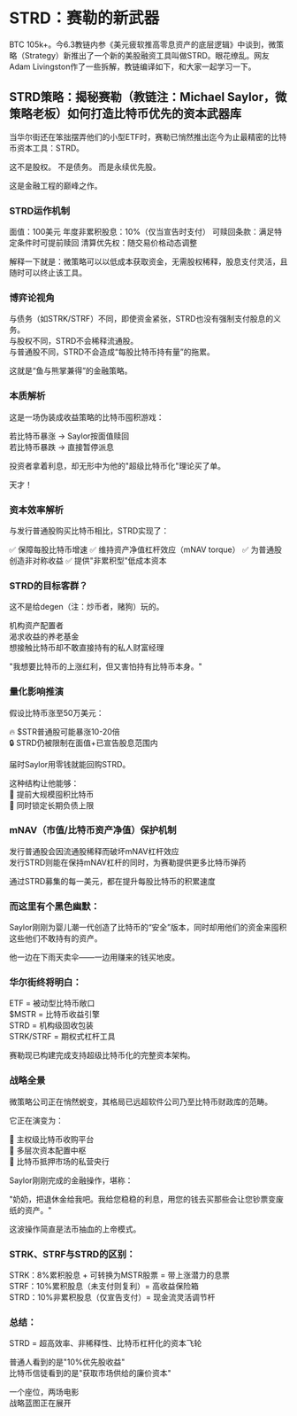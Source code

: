 # STRD：赛勒的新武器

BTC 105k+。今6.3教链内参《美元疲软推高零息资产的底层逻辑》中谈到，微策略（Strategy）新推出了一个新的美股融资工具叫做STRD。眼花缭乱。网友Adam Livingston作了一些拆解，教链编译如下，和大家一起学习一下。

## STRD策略：揭秘赛勒（教链注：Michael Saylor，微策略老板）如何打造比特币优先的资本武器库

当华尔街还在笨拙摆弄他们的小型ETF时，赛勒已悄然推出迄今为止最精密的比特币资本工具：STRD。

这不是股权。
不是债务。
而是永续优先股。

这是金融工程的巅峰之作。

### STRD运作机制

面值：100美元
年度非累积股息：10%（仅当宣告时支付）
可赎回条款：满足特定条件时可提前赎回
清算优先权：随交易价格动态调整

解释一下就是：微策略可以以低成本获取资金，无需股权稀释，股息支付灵活，且随时可以终止该工具。

### 博弈论视角

与债务（如STRK/STRF）不同，即使资金紧张，STRD也没有强制支付股息的义务。  
与股权不同，STRD不会稀释流通股。  
与普通股不同，STRD不会造成“每股比特币持有量”的拖累。  

这就是“鱼与熊掌兼得”的金融策略。

### 本质解析

这是一场伪装成收益策略的比特币囤积游戏：  

若比特币暴涨 → Saylor按面值赎回  
若比特币暴跌 → 直接暂停派息  

投资者拿着利息，却无形中为他的"超级比特币化"理论买了单。  

天才！

### 资本效率解析

与发行普通股购买比特币相比，STRD实现了：  

✅ 保障每股比特币增速
✅ 维持资产净值杠杆效应（mNAV torque）
✅ 为普通股创造非对称收益
✅ 提供"非累积型"低成本资本

### STRD的目标客群？

这不是给degen（注：炒币者，赌狗）玩的。

机构资产配置者  
渴求收益的养老基金  
想接触比特币却不敢直接持有的私人财富经理  

"我想要比特币的上涨红利，但又害怕持有比特币本身。"

### 量化影响推演  

假设比特币涨至50万美元：  

🔥 $STR普通股可能暴涨10-20倍  
🔒 STRD仍被限制在面值+已宣告股息范围内  

届时Saylor用零钱就能回购STRD。  

这种结构让他能够：  
🚀 提前大规模囤积比特币  
💸 同时锁定长期负债上限  

### mNAV（市值/比特币资产净值）保护机制

发行普通股会因流通股稀释而破坏mNAV杠杆效应  
发行STRD则能在保持mNAV杠杆的同时，为赛勒提供更多比特币弹药  

通过STRD募集的每一美元，都在提升每股比特币的积累速度  

### 而这里有个黑色幽默：  

Saylor刚刚为婴儿潮一代创造了比特币的“安全”版本，同时却用他们的资金来囤积这些他们不敢持有的资产。  

他一边在下雨天卖伞——一边用赚来的钱买地皮。  

### 华尔街终将明白：  

ETF = 被动型比特币敞口  
$MSTR = 比特币收益引擎  
STRD = 机构级固收包装  
STRK/STRF = 期权式杠杆工具  

赛勒现已构建完成支持超级比特币化的完整资本架构。  

### 战略全景  

微策略公司正在悄然蜕变，其格局已远超软件公司乃至比特币财政库的范畴。  

它正在演变为：  

🔶 主权级比特币收购平台  
🔶 多层次资本配置中枢  
🔶 比特币抵押市场的私营央行  

Saylor刚刚完成的金融操作，堪称：

"奶奶，把退休金给我吧。我给您稳稳的利息，用您的钱去买那些会让您钞票变废纸的资产。"  

这波操作简直是法币抽血的上帝模式。  

### STRK、STRF与STRD的区别：

STRK：8%累积股息 + 可转换为MSTR股票 = 带上涨潜力的息票  
STRF：10%累积股息（未支付则复利）= 高收益保险箱  
STRD：10%非累积股息（仅宣告支付）= 现金流灵活调节杆  

### 总结：  

STRD = 超高效率、非稀释性、比特币杠杆化的资本飞轮  

普通人看到的是"10%优先股收益"  
比特币信徒看到的是"获取市场供给的廉价资本"  

一个座位，两场电影  
战略蓝图正在展开
